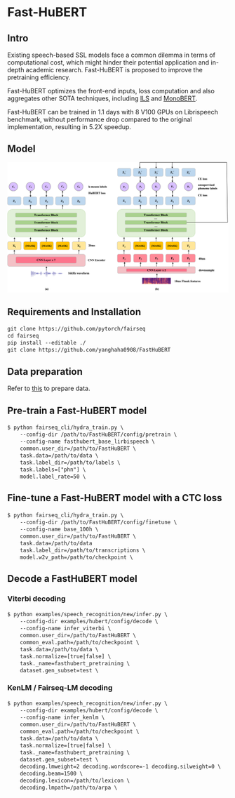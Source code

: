 # __Fast-HuBERT__
## Intro 
Existing speech-based SSL models face a common dilemma in terms of computational cost, which might hinder their potential application and in-depth academic research. Fast-HuBERT is proposed to improve the pretraining efficiency.

Fast-HuBERT optimizes the front-end inputs, loss computation and also aggregates other SOTA techniques, including [ILS](https://github.com/microsoft/UniSpeech) and [MonoBERT](https://arxiv.org/abs/2306.08920).

Fast-HuBERT can be trained in 1.1 days with 8 V100 GPUs on Librispeech benchmark, without performance drop compared to the original implementation, resulting in 5.2X speedup. 


## Model 
![Alt text](model.png)


## Requirements and Installation
```
git clone https://github.com/pytorch/fairseq
cd fairseq
pip install --editable ./
git clone https://github.com/yanghaha0908/FastHuBERT
```


## Data preparation
<!-- Refer to [this](https://github.com/chenxie95/fairseq-asr/blob/main/examples/speech_recognition_sjtu/prep_data_npyfile.py) to extract Fbank features.  private repo 这行需要写吗?-->

Refer to [this](https://github.com/facebookresearch/fairseq/tree/main/examples/hubert#data-preparation) to prepare data.  


## Pre-train a Fast-HuBERT model

```
$ python fairseq_cli/hydra_train.py \
    --config-dir /path/to/FastHuBERT/config/pretrain \
    --config-name fasthubert_base_lirbispeech \
    common.user_dir=/path/to/FastHuBERT \
    task.data=/path/to/data \
    task.label_dir=/path/to/labels \
    task.labels=["phn"] \
    model.label_rate=50 \
```


## Fine-tune a Fast-HuBERT model with a CTC loss

```
$ python fairseq_cli/hydra_train.py \
    --config-dir /path/to/FastHuBERT/config/finetune \
    --config-name base_100h \
    common.user_dir=/path/to/FastHuBERT \
    task.data=/path/to/data 
    task.label_dir=/path/to/transcriptions \
    model.w2v_path=/path/to/checkpoint \
```


## Decode a FastHuBERT model

### Viterbi decoding
```
$ python examples/speech_recognition/new/infer.py \
    --config-dir examples/hubert/config/decode \
    --config-name infer_viterbi \
    common.user_dir=/path/to/FastHuBERT \
    common_eval.path=/path/to/checkpoint \
    task.data=/path/to/data \
    task.normalize=[true|false] \
    task._name=fasthubert_pretraining \
    dataset.gen_subset=test \
```

### KenLM / Fairseq-LM decoding
```
$ python examples/speech_recognition/new/infer.py \
    --config-dir examples/hubert/config/decode \
    --config-name infer_kenlm \
    common.user_dir=/path/to/FastHuBERT \
    common_eval.path=/path/to/checkpoint \
    task.data=/path/to/data \
    task.normalize=[true|false] \
    task._name=fasthubert_pretraining \
    dataset.gen_subset=test \
    decoding.lmweight=2 decoding.wordscore=-1 decoding.silweight=0 \
    decoding.beam=1500 \
    decoding.lexicon=/path/to/lexicon \
    decoding.lmpath=/path/to/arpa \
```

